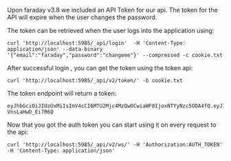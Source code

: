 Upon faraday v3.8 we included an API Token for our api.
The token for the API will expire when the user changes the password.

The token can be retrieved when the user logs into the application using:

```
curl 'http://localhost:5985/_api/login'  -H 'Content-Type: application/json' --data-binary '{"email":"faraday","password":"changeme"}' --compressed -c cookie.txt
```

After successful login , you can get the token using the token api:

```
curl 'http://localhost:5985/_api/v2/token/' -b cookie.txt
```

The token endpoint will return a token:

```
eyJhbGciOiJIUzUxMiIsImV4cCI6MTU2Mjc4MzQwOCwiaWF0IjoxNTYyNzc5ODA4fQ.eyJ1c2VyX2lkIjoxfQ.7Ha87yAFi5OFsTJUocgQOpsy3NfHlBRRI2449HvgU_GcywdZTzrW1kdWkX4vo4A84Ki7Hb-VnsLaHwD_Ei7R6Q
```

Now that you got the auth token you can start using it on every request to the api:

```
curl 'http://localhost:5985/_api/v2/ws/' -H 'Authorization:AUTH_TOKEN' -H 'Content-Type: application/json' 
```